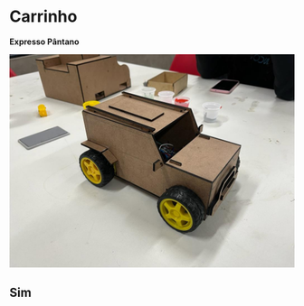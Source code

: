 # Carrinho
**Expresso Pântano**

![](https://github.com/ViPaGaLuMa/Carrinho/blob/main/IMG-20221122-WA0001.jpg)

## **Sim**

